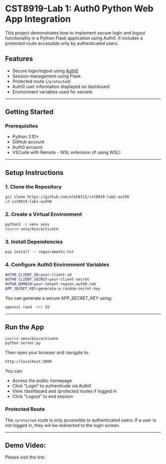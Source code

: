 # CST8919-Lab 1: Auth0 Python Web App Integration

This project demonstrates how to implement secure login and logout functionality in a Python Flask application using Auth0. It includes a protected route accessible only by authenticated users.

## Features

- Secure login/logout using [Auth0](https://auth0.com/)
- Session management using Flask
- Protected route (`/protected`)
- Auth0 user information displayed on dashboard
- Environment variables used for secrets

---
## Getting Started

### Prerequisites

- Python 3.10+
- GitHub account
- Auth0 account
- VSCode with Remote - WSL extension (if using WSL)

---
## Setup Instructions

### 1. Clone the Repository

```bash
git clone https://github.com/alkh0115/cst8919-lab1-auth0
cd cst8919-lab1-auth0
```
### 2. Create a Virtual Environment

```bash
python3 -m venv venv
source venv/bin/activate
```
### 3. Install Dependencies

```bash
pip install -r requirements.txt
```
### 4. Configure Auth0 Environment Variables

```bash
AUTH0_CLIENT_ID=your-client-id
AUTH0_CLIENT_SECRET=your-client-secret
AUTH0_DOMAIN=your-tenant-region.auth0.com
APP_SECRET_KEY=generate-a-random-secret-key
```
You can generate a secure APP_SECRET_KEY using:

```bash
openssl rand -hex 32
```
---
## Run the App

```bash
source venv/bin/activate
python server.py
```
Then open your browser and navigate to:

```bash
http://localhost:3000
```
You can:

- Access the public homepage
- Click “Login” to authenticate via Auth0
- View /dashboard and /protected routes if logged in
- Click “Logout” to end session

### Protected Route
The `/protected` route is only accessible to authenticated users. If a user is not logged in, they will be redirected to the login screen.

---
## Demo Video:
Please visit the link: 






